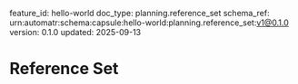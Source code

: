feature_id: hello-world
doc_type: planning.reference_set
schema_ref: urn:automatr:schema:capsule:hello-world:planning.reference_set:v1@0.1.0
version: 0.1.0
updated: 2025-09-13

# Reference Set

<!-- Link prior art, APIs, code samples, design docs, and domain references. -->

